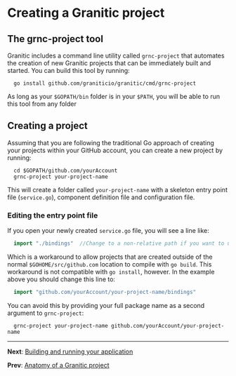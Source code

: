 # Creating a Granitic project

## The grnc-project tool

Granitic includes a command line utility called `grnc-project` that automates the creation of new Granitic projects that can be immediately built and started. You can build this tool by running:

```
  go install github.com/graniticio/granitic/cmd/grnc-project
```

As long as your `$GOPATH/bin` folder is in your `$PATH`, you will be able to run this tool from any folder

## Creating a project

Assuming that you are following the traditional Go approach of creating your projects within your GitHub account, you can create a new project by running:

```
  cd $GOPATH/github.com/yourAccount
  grnc-project your-project-name
```

This will create a folder called `your-project-name` with a skeleton entry point file (`service.go`), component definition file and configuration file.

### Editing the entry point file

If you open your newly created `service.go` file, you will see a line like:

```go
  import "./bindings"  //Change to a non-relative path if you want to use 'go install'
```

Which is a workaround to allow projects that are created outside of the normal `$GOHOME/src/github.com` location to compile with `go build`. This workaround is not compatible with `go install`, however. In the example above you should change this line to:

```go
  import "github.com/yourAccount/your-project-name/bindings"
```

You can avoid this by providing your full package name as a second argument to `grnc-project`:

```
  grnc-project your-project-name github.com/yourAccount/your-project-name
```
---
**Next**: [Building and running your application](gpr-build.md) 

**Prev**: [Anatomy of a Granitic project](grp-anatomy.md)